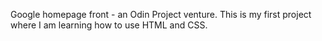Google homepage front - an Odin Project venture.
This is my first project where I am learning how to use HTML and CSS.
